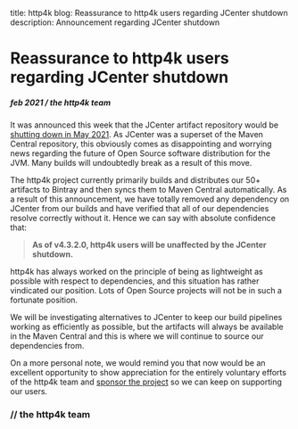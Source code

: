 title: http4k blog: Reassurance to http4k users regarding JCenter shutdown
description: Announcement regarding JCenter shutdown

# Reassurance to http4k users regarding JCenter shutdown

##### feb 2021 / the http4k team

It was announced this week that the JCenter artifact repository would be [shutting down in May 2021](https://jfrog.com/blog/into-the-sunset-bintray-jcenter-gocenter-and-chartcenter/). As JCenter was a superset of the Maven Central repository, this obviously comes as disappointing and worrying news regarding the future of Open Source software distribution for the JVM. Many builds will undoubtedly break as a result of this move.

The http4k project currently primarily builds and distributes our 50+ artifacts to Bintray and then syncs them to Maven Central automatically. As a result of this announcement, we have totally removed any dependency on JCenter from our builds and have verified that all of our dependencies resolve correctly without it. Hence we can say with absolute confidence that:

> **As of v4.3.2.0, http4k users will be unaffected by the JCenter shutdown.**

http4k has always worked on the principle of being as lightweight as possible with respect to dependencies, and this situation has rather vindicated our position. Lots of Open Source projects will not be in such a fortunate position.

We will be investigating alternatives to JCenter to keep our build pipelines working as efficiently as possible, but the artifacts will always be available in the Maven Central and this is where we will continue to source our dependencies from.

On a more personal note, we would remind you that now would be an excellent opportunity to show appreciation for the entirely voluntary efforts of the http4k team and [sponsor the project](https://github.com/sponsors/http4k) so we can keep on supporting our users.

### // the http4k team

[http4k]: https://http4k.org
